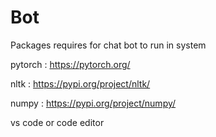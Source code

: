 # Bot

Packages requires  for chat bot to run in system 

pytorch : https://pytorch.org/

nltk : https://pypi.org/project/nltk/

numpy : https://pypi.org/project/numpy/

vs code or code editor 
